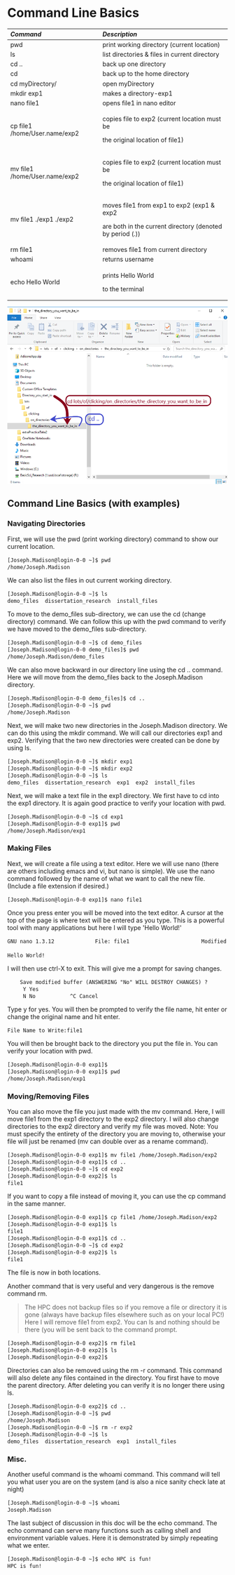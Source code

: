 # Command Line Basics

<table>
  <thead>
    <tr>
      <th style="text-align:left"><em>Command</em>
      </th>
      <th style="text-align:left"><em>Description</em>
      </th>
    </tr>
  </thead>
  <tbody>
    <tr>
      <td style="text-align:left">pwd</td>
      <td style="text-align:left">print working directory (current location)</td>
    </tr>
    <tr>
      <td style="text-align:left">ls</td>
      <td style="text-align:left">list directories &amp; files in current directory</td>
    </tr>
    <tr>
      <td style="text-align:left">cd ..</td>
      <td style="text-align:left">back up one directory</td>
    </tr>
    <tr>
      <td style="text-align:left">cd</td>
      <td style="text-align:left">back up to the home directory</td>
    </tr>
    <tr>
      <td style="text-align:left">cd myDirectory/</td>
      <td style="text-align:left">open myDirectory</td>
    </tr>
    <tr>
      <td style="text-align:left">mkdir exp1</td>
      <td style="text-align:left">makes a directory-exp1</td>
    </tr>
    <tr>
      <td style="text-align:left">nano file1</td>
      <td style="text-align:left">opens file1 in nano editor</td>
    </tr>
    <tr>
      <td style="text-align:left">cp file1 /home/User.name/exp2</td>
      <td style="text-align:left">
        <p>copies file to exp2 (current location must be</p>
        <p>the original location of file1)</p>
      </td>
    </tr>
    <tr>
      <td style="text-align:left">mv file1 /home/User.name/exp2</td>
      <td style="text-align:left">
        <p>copies file to exp2 (current location must be</p>
        <p>the original location of file1)</p>
      </td>
    </tr>
    <tr>
      <td style="text-align:left">mv file1 ./exp1 ./exp2</td>
      <td style="text-align:left">
        <p>moves file1 from exp1 to exp2 (exp1 &amp; exp2</p>
        <p>are both in the current directory (denoted by period (.))</p>
      </td>
    </tr>
    <tr>
      <td style="text-align:left">rm file1</td>
      <td style="text-align:left">removes file1 from current directory</td>
    </tr>
    <tr>
      <td style="text-align:left">whoami</td>
      <td style="text-align:left">returns username</td>
    </tr>
    <tr>
      <td style="text-align:left">echo Hello World</td>
      <td style="text-align:left">
        <p>prints Hello World</p>
        <p>to the terminal</p>
      </td>
    </tr>
  </tbody>
</table>

![](.gitbook/assets/screenshot-160%20%281%29%20%282%29%20%282%29%20%282%29%20%281%29.png)

## Command Line Basics \(with examples\)

### Navigating Directories

First, we will use the pwd \(print working directory\) command to show our current location.

```text
[Joseph.Madison@login-0-0 ~]$ pwd
/home/Joseph.Madison
```

We can also list the files in out current working directory.

```text
[Joseph.Madison@login-0-0 ~]$ ls
demo_files  dissertation_research  install_files
```

To move to the demo\_files sub-directory, we can use the cd \(change directory\) command. We can follow this up with the pwd command to verify we have moved to the demo\_files sub-directory.

```text
[Joseph.Madison@login-0-0 ~]$ cd demo_files
[Joseph.Madison@login-0-0 demo_files]$ pwd
/home/Joseph.Madison/demo_files
```

We can also move backward in our directory line using the cd .. command. Here we will move from the demo\_files back to the Joseph.Madison directory.

```text
[Joseph.Madison@login-0-0 demo_files]$ cd ..
[Joseph.Madison@login-0-0 ~]$ pwd
/home/Joseph.Madison
```

Next, we will make two new directories in the Joseph.Madison directory. We can do this using the mkdir command. We will call our directories exp1 and exp2. Verifying that the two new directories were created can be done by using ls.

```text
[Joseph.Madison@login-0-0 ~]$ mkdir exp1
[Joseph.Madison@login-0-0 ~]$ mkdir exp2
[Joseph.Madison@login-0-0 ~]$ ls
demo_files  dissertation_research  exp1  exp2  install_files
```

Next, we will make a text file in the exp1 directory. We first have to cd into the exp1 directory. It is again good practice to verify your location with pwd.

```text
[Joseph.Madison@login-0-0 ~]$ cd exp1
[Joseph.Madison@login-0-0 exp1]$ pwd
/home/Joseph.Madison/exp1
```

### Making Files

Next, we will create a file using a text editor. Here we will use nano \(there are others including emacs and vi, but nano is simple\). We use the nano command followed by the name of what we want to call the new file. \(Include a file extension if desired.\)

```text
[Joseph.Madison@login-0-0 exp1]$ nano file1
```

Once you press enter you will be moved into the text editor. A cursor at the top of the page is where text will be entered as you type. This is a powerful tool with many applications but here I will type 'Hello World!'

```text
GNU nano 1.3.12             File: file1                       Modified  

Hello World!
```

I will then use ctrl-X to exit. This will give me a prompt for saving changes.

```text
    Save modified buffer (ANSWERING "No" WILL DESTROY CHANGES) ?              
     Y Yes
     N No           ^C Cancel
```

Type y for yes. You will then be prompted to verify the file name, hit enter or change the original name and hit enter.

```text
File Name to Write:file1
```

You will then be brought back to the directory you put the file in. You can verify your location with pwd.

```text
[Joseph.Madison@login-0-0 exp1]$
[Joseph.Madison@login-0-0 exp1]$ pwd
/home/Joseph.Madison/exp1
```

### Moving/Removing Files

You can also move the file you just made with the mv command. Here, I will move file1 from the exp1 directory to the exp2 directory. I will also change directories to the exp2 directory and verify my file was moved. Note: You must specify the entirety of the directory you are moving to, otherwise your file will just be renamed \(mv can double over as a rename command\).

```text
[Joseph.Madison@login-0-0 exp1]$ mv file1 /home/Joseph.Madison/exp2
[Joseph.Madison@login-0-0 exp1]$ cd ..
[Joseph.Madison@login-0-0 ~]$ cd exp2
[Joseph.Madison@login-0-0 exp2]$ ls
file1
```

If you want to copy a file instead of moving it, you can use the cp command in the same manner.

```text
[Joseph.Madison@login-0-0 exp1]$ cp file1 /home/Joseph.Madison/exp2
[Joseph.Madison@login-0-0 exp1]$ ls
file1
[Joseph.Madison@login-0-0 exp1]$ cd ..
[Joseph.Madison@login-0-0 ~]$ cd exp2
[Joseph.Madison@login-0-0 exp2]$ ls
file1
```

The file is now in both locations.

Another command that is very useful and very dangerous is the remove command rm.

> The HPC does not backup files so if you remove a file or directory it is gone \(always have backup files elsewhere such as on your local PC!\) Here I will remove file1 from exp2. You can ls and nothing should be there \(you will be sent back to the command prompt.

```text
[Joseph.Madison@login-0-0 exp2]$ rm file1
[Joseph.Madison@login-0-0 exp2]$ ls
[Joseph.Madison@login-0-0 exp2]$
```

Directories can also be removed using the rm -r command. This command will also delete any files contained in the directory. You first have to move the parent directory. After deleting you can verify it is no longer there using ls.

```text
[Joseph.Madison@login-0-0 exp2]$ cd ..
[Joseph.Madison@login-0-0 ~]$ pwd       
/home/Joseph.Madison
[Joseph.Madison@login-0-0 ~]$ rm -r exp2
[Joseph.Madison@login-0-0 ~]$ ls
demo_files  dissertation_research  exp1  install_files
```

### Misc.

Another useful command is the whoami command. This command will tell you what user you are on the system \(and is also a nice sanity check late at night\)

```text
[Joseph.Madison@login-0-0 ~]$ whoami
Joseph.Madison
```

The last subject of discussion in this doc will be the echo command. The echo command can serve many functions such as calling shell and environment variable values. Here it is demonstrated by simply repeating what we enter.

```text
[Joseph.Madison@login-0-0 ~]$ echo HPC is fun!
HPC is fun!
```



